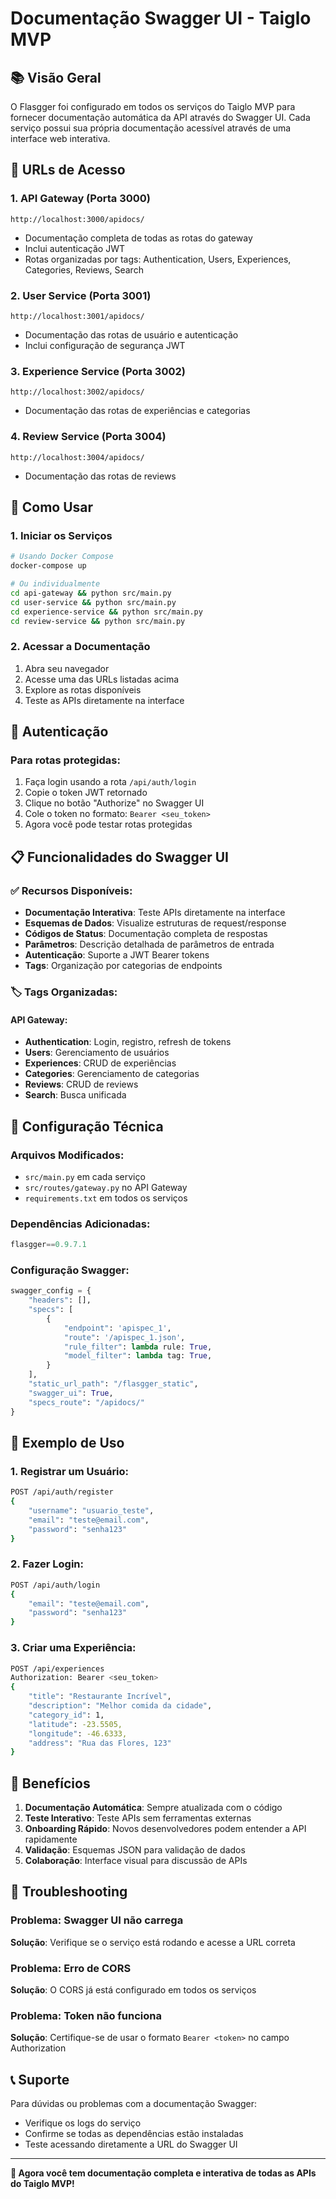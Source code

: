 # Documentação Swagger UI - Taiglo MVP

## 📚 Visão Geral

O Flasgger foi configurado em todos os serviços do Taiglo MVP para fornecer documentação automática da API através do Swagger UI. Cada serviço possui sua própria documentação acessível através de uma interface web interativa.

## 🔗 URLs de Acesso

### 1. **API Gateway** (Porta 3000)
```
http://localhost:3000/apidocs/
```
- Documentação completa de todas as rotas do gateway
- Inclui autenticação JWT
- Rotas organizadas por tags: Authentication, Users, Experiences, Categories, Reviews, Search

### 2. **User Service** (Porta 3001)
```
http://localhost:3001/apidocs/
```
- Documentação das rotas de usuário e autenticação
- Inclui configuração de segurança JWT

### 3. **Experience Service** (Porta 3002)
```
http://localhost:3002/apidocs/
```
- Documentação das rotas de experiências e categorias

### 4. **Review Service** (Porta 3004)
```
http://localhost:3004/apidocs/
```
- Documentação das rotas de reviews

## 🚀 Como Usar

### 1. **Iniciar os Serviços**
```bash
# Usando Docker Compose
docker-compose up

# Ou individualmente
cd api-gateway && python src/main.py
cd user-service && python src/main.py
cd experience-service && python src/main.py
cd review-service && python src/main.py
```

### 2. **Acessar a Documentação**
1. Abra seu navegador
2. Acesse uma das URLs listadas acima
3. Explore as rotas disponíveis
4. Teste as APIs diretamente na interface

## 🔐 Autenticação

### Para rotas protegidas:
1. Faça login usando a rota `/api/auth/login`
2. Copie o token JWT retornado
3. Clique no botão "Authorize" no Swagger UI
4. Cole o token no formato: `Bearer <seu_token>`
5. Agora você pode testar rotas protegidas

## 📋 Funcionalidades do Swagger UI

### ✅ **Recursos Disponíveis:**
- **Documentação Interativa**: Teste APIs diretamente na interface
- **Esquemas de Dados**: Visualize estruturas de request/response
- **Códigos de Status**: Documentação completa de respostas
- **Parâmetros**: Descrição detalhada de parâmetros de entrada
- **Autenticação**: Suporte a JWT Bearer tokens
- **Tags**: Organização por categorias de endpoints

### 🏷️ **Tags Organizadas:**

#### API Gateway:
- **Authentication**: Login, registro, refresh de tokens
- **Users**: Gerenciamento de usuários
- **Experiences**: CRUD de experiências
- **Categories**: Gerenciamento de categorias
- **Reviews**: CRUD de reviews
- **Search**: Busca unificada

## 🔧 Configuração Técnica

### **Arquivos Modificados:**
- `src/main.py` em cada serviço
- `src/routes/gateway.py` no API Gateway
- `requirements.txt` em todos os serviços

### **Dependências Adicionadas:**
```python
flasgger==0.9.7.1
```

### **Configuração Swagger:**
```python
swagger_config = {
    "headers": [],
    "specs": [
        {
            "endpoint": 'apispec_1',
            "route": '/apispec_1.json',
            "rule_filter": lambda rule: True,
            "model_filter": lambda tag: True,
        }
    ],
    "static_url_path": "/flasgger_static",
    "swagger_ui": True,
    "specs_route": "/apidocs/"
}
```

## 📝 Exemplo de Uso

### 1. **Registrar um Usuário:**
```bash
POST /api/auth/register
{
    "username": "usuario_teste",
    "email": "teste@email.com",
    "password": "senha123"
}
```

### 2. **Fazer Login:**
```bash
POST /api/auth/login
{
    "email": "teste@email.com",
    "password": "senha123"
}
```

### 3. **Criar uma Experiência:**
```bash
POST /api/experiences
Authorization: Bearer <seu_token>
{
    "title": "Restaurante Incrível",
    "description": "Melhor comida da cidade",
    "category_id": 1,
    "latitude": -23.5505,
    "longitude": -46.6333,
    "address": "Rua das Flores, 123"
}
```

## 🎯 Benefícios

1. **Documentação Automática**: Sempre atualizada com o código
2. **Teste Interativo**: Teste APIs sem ferramentas externas
3. **Onboarding Rápido**: Novos desenvolvedores podem entender a API rapidamente
4. **Validação**: Esquemas JSON para validação de dados
5. **Colaboração**: Interface visual para discussão de APIs

## 🐛 Troubleshooting

### **Problema**: Swagger UI não carrega
**Solução**: Verifique se o serviço está rodando e acesse a URL correta

### **Problema**: Erro de CORS
**Solução**: O CORS já está configurado em todos os serviços

### **Problema**: Token não funciona
**Solução**: Certifique-se de usar o formato `Bearer <token>` no campo Authorization

## 📞 Suporte

Para dúvidas ou problemas com a documentação Swagger:
- Verifique os logs do serviço
- Confirme se todas as dependências estão instaladas
- Teste acessando diretamente a URL do Swagger UI

---

**🎉 Agora você tem documentação completa e interativa de todas as APIs do Taiglo MVP!**
